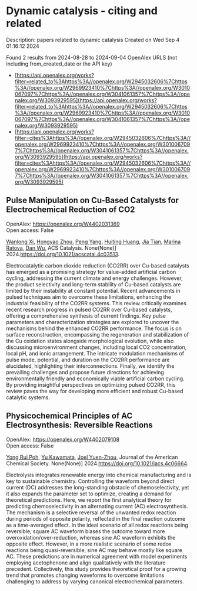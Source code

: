 # Dynamic catalysis - citing and related
Description: papers related to dynamic catalysis
Created on Wed Sep  4 01:16:12 2024

Found 2 results from 2024-08-28 to 2024-09-04
OpenAlex URLS (not including from_created_date or the API key)
- [https://api.openalex.org/works?filter=related_to%3Ahttps%3A//openalex.org/W2945032606%7Chttps%3A//openalex.org/W2969923410%7Chttps%3A//openalex.org/W3010067097%7Chttps%3A//openalex.org/W3041061357%7Chttps%3A//openalex.org/W3093929595](https://api.openalex.org/works?filter=related_to%3Ahttps%3A//openalex.org/W2945032606%7Chttps%3A//openalex.org/W2969923410%7Chttps%3A//openalex.org/W3010067097%7Chttps%3A//openalex.org/W3041061357%7Chttps%3A//openalex.org/W3093929595)
- [https://api.openalex.org/works?filter=cites%3Ahttps%3A//openalex.org/W2945032606%7Chttps%3A//openalex.org/W2969923410%7Chttps%3A//openalex.org/W3010067097%7Chttps%3A//openalex.org/W3041061357%7Chttps%3A//openalex.org/W3093929595](https://api.openalex.org/works?filter=cites%3Ahttps%3A//openalex.org/W2945032606%7Chttps%3A//openalex.org/W2969923410%7Chttps%3A//openalex.org/W3010067097%7Chttps%3A//openalex.org/W3041061357%7Chttps%3A//openalex.org/W3093929595)

## Pulse Manipulation on Cu-Based Catalysts for Electrochemical Reduction of CO2   

OpenAlex: https://openalex.org/W4402031369    
Open access: False
    
[Wanlong Xi](https://openalex.org/A5101364539), [Hongyao Zhou](https://openalex.org/A5055828743), [Peng Yang](https://openalex.org/A5100681631), [Huiting Huang](https://openalex.org/A5089177148), [Jia Tian](https://openalex.org/A5061908731), [Marina Ratova](https://openalex.org/A5039124217), [Dan Wu](https://openalex.org/A5100779279), ACS Catalysis. None(None)] 2024.https://doi.org/10.1021/acscatal.4c03513.
    
Electrocatalytic carbon dioxide reduction (CO2RR) over Cu-based catalysts has emerged as a promising strategy for value-added artificial carbon cycling, addressing the current climate and energy challenges. However, the product selectivity and long-term stability of Cu-based catalysts are limited by their instability at constant potential. Recent advancements in pulsed techniques aim to overcome these limitations, enhancing the industrial feasibility of the CO2RR systems. This review critically examines recent research progress in pulsed CO2RR over Cu-based catalysts, offering a comprehensive synthesis of current findings. Key pulse parameters and characterization strategies are explored to uncover the mechanisms behind the enhanced CO2RR performance. The focus is on surface reconstruction, encompassing the regeneration and stabilization of the Cu oxidation states alongside morphological evolution, while also discussing microenvironment changes, including local CO2 concentration, local pH, and ionic arrangement. The intricate modulation mechanisms of pulse mode, potential, and duration on the CO2RR performance are elucidated, highlighting their interconnections. Finally, we identify the prevailing challenges and propose future directions for achieving environmentally friendly and economically viable artificial carbon cycling. By providing insightful perspectives on optimizing pulsed CO2RR, this review paves the way for developing more efficient and robust Cu-based catalytic systems.    

    

## Physicochemical Principles of AC Electrosynthesis: Reversible Reactions   

OpenAlex: https://openalex.org/W4402079108    
Open access: False
    
[Yong Rui Poh](https://openalex.org/A5056946387), [Yu Kawamata](https://openalex.org/A5068620047), [Joel Yuen-Zhou](https://openalex.org/A5054454592), Journal of the American Chemical Society. None(None)] 2024.https://doi.org/10.1021/jacs.4c06664.
    
Electrolysis integrates renewable energy into chemical manufacturing and is key to sustainable chemistry. Controlling the waveform beyond direct current (DC) addresses the long-standing obstacle of chemoselectivity, yet it also expands the parameter set to optimize, creating a demand for theoretical predictions. Here, we report the first analytical theory for predicting chemoselectivity in an alternating current (AC) electrosynthesis. The mechanism is a selective reversal of the unwanted redox reaction during periods of opposite polarity, reflected in the final reaction outcome as a time-averaged effect. In the ideal scenario of all redox reactions being reversible, square AC waveform biases the outcome toward more overoxidation/over-reduction, whereas sine AC waveform exhibits the opposite effect. However, in a more realistic scenario of some redox reactions being quasi-reversible, sine AC may behave mostly like square AC. These predictions are in numerical agreement with model experiments employing acetophenone and align qualitatively with the literature precedent. Collectively, this study provides theoretical proof for a growing trend that promotes changing waveforms to overcome limitations challenging to address by varying canonical electrochemical parameters.    

    
